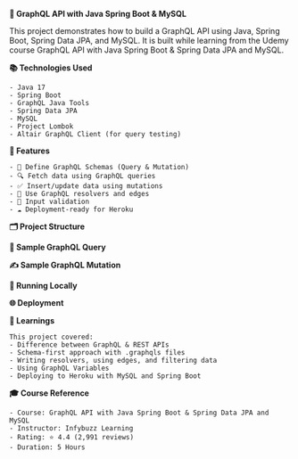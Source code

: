 **🚀 GraphQL API with Java Spring Boot & MySQL**

This project demonstrates how to build a GraphQL API using Java, Spring Boot, Spring Data JPA, and MySQL. It is built while learning from the Udemy course GraphQL API with Java Spring Boot & Spring Data JPA and MySQL.

**📚 Technologies Used** 
    
    - Java 17
    - Spring Boot
    - GraphQL Java Tools
    - Spring Data JPA
    - MySQL
    - Project Lombok
    - Altair GraphQL Client (for query testing)

**📌 Features**
    
    - 📖 Define GraphQL Schemas (Query & Mutation)
    - 🔍 Fetch data using GraphQL queries
    - ✅ Insert/update data using mutations
    - 🔄 Use GraphQL resolvers and edges
    - 🧪 Input validation
    - ☁️ Deployment-ready for Heroku

**🗂️ Project Structure**

**🚦 Sample GraphQL Query**

**✍️ Sample GraphQL Mutation**

**🔧 Running Locally**

**🌐 Deployment**

**📘 Learnings**

    This project covered:
    - Difference between GraphQL & REST APIs
    - Schema-first approach with .graphqls files
    - Writing resolvers, using edges, and filtering data
    - Using GraphQL Variables
    - Deploying to Heroku with MySQL and Spring Boot

**🎓 Course Reference** 

    - Course: GraphQL API with Java Spring Boot & Spring Data JPA and MySQL
    - Instructor: Infybuzz Learning 
    - Rating: ⭐ 4.4 (2,991 reviews)
    - Duration: 5 Hours